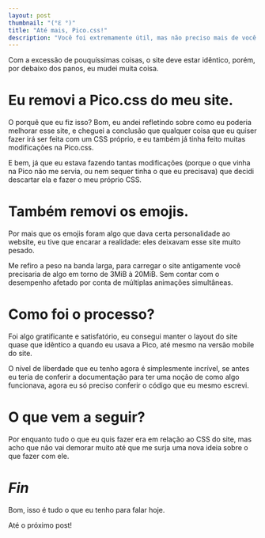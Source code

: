 ```yaml
---
layout: post
thumbnail: "(°ℇ °)"
title: "Até mais, Pico.css!"
description: "Você foi extremamente útil, mas não preciso mais de você."
---
```

<p>Com a excessão de pouquíssimas coisas, o site deve estar idêntico, porém,
por debaixo dos panos, eu mudei muita coisa.</p>

<h1>Eu removi a Pico.css do meu site.</h1>

<p>O porquê que eu fiz isso? Bom, eu andei refletindo sobre como
eu poderia melhorar esse site, e cheguei a conclusão que qualquer coisa que eu
quiser fazer irá ser feita com um CSS próprio, e eu também já tinha feito
muitas modificações na Pico.css.</p>

<p>E bem, já que eu estava fazendo tantas
modificações (porque o que vinha na Pico não me servia, ou nem sequer tinha o
que eu precisava) que decidi descartar ela e fazer o meu próprio CSS.</p>

<h1>Também removi os emojis.</h1>

<p>Por mais que os emojis foram algo que dava
certa personalidade ao website, eu tive que encarar a realidade: eles deixavam
esse site muito pesado.</p>

<p>Me refiro a peso na banda larga, para carregar o
site antigamente você precisaria de algo em torno de 3MiB à 20MiB. Sem contar
com o desempenho afetado por conta de múltiplas animações simultâneas.</p>

<h1>Como foi o processo?</h1>

<p>Foi algo gratificante e satisfatório, eu
consegui manter o layout do site quase que idêntico a quando eu usava a Pico,
até mesmo na versão mobile do site.</p>

<p>O nível de liberdade que eu tenho
agora é simplesmente incrível, se antes eu teria de conferir a documentação
para ter uma noção de como algo funcionava, agora eu só preciso conferir o
código que eu mesmo escrevi.</p>

<h1>O que vem a seguir?</h1>

<p>Por enquanto
tudo o que eu quis fazer era em relação ao CSS do site, mas acho que não vai
demorar muito até que me surja uma nova ideia sobre o que fazer com ele.</p>

<h1><em>Fin</em></h1>

<p>Bom, isso é tudo o que eu tenho para falar hoje.</p>

<p>Até o próximo post!</p>

